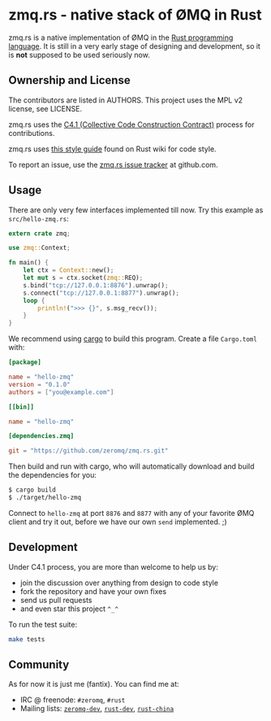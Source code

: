 # zmq.rs - native stack of ØMQ in Rust

zmq.rs is a native implementation of ØMQ in the [Rust programming language][1]. It is still in a
very early stage of designing and development, so it is **not** supposed to be used seriously now.

## Ownership and License

The contributors are listed in AUTHORS. This project uses the MPL v2 license, see LICENSE.

zmq.rs uses the [C4.1 (Collective Code Construction Contract)][2] process for contributions.

zmq.rs uses [this style guide][3] found on Rust wiki for code style.

To report an issue, use the [zmq.rs issue tracker][4] at github.com.

## Usage

There are only very few interfaces implemented till now. Try this example as `src/hello-zmq.rs`:

```rust
extern crate zmq;

use zmq::Context;

fn main() {
    let ctx = Context::new();
    let mut s = ctx.socket(zmq::REQ);
    s.bind("tcp://127.0.0.1:8876").unwrap();
    s.connect("tcp://127.0.0.1:8877").unwrap();
    loop {
        println!(">>> {}", s.msg_recv());
    }
}
```

We recommend using [cargo](https://github.com/rust-lang/cargo) to build this program. Create a file
`Cargo.toml` with:

```toml
[package]

name = "hello-zmq"
version = "0.1.0"
authors = ["you@example.com"]

[[bin]]

name = "hello-zmq"

[dependencies.zmq]

git = "https://github.com/zeromq/zmq.rs.git"
```

Then build and run with cargo, who will automatically download and build the dependencies for you:

```bash
$ cargo build
$ ./target/hello-zmq
```

Connect to `hello-zmq` at port `8876` and `8877` with any of your favorite ØMQ client and
try it out, before we have our own `send` implemented. ;)

## Development

Under C4.1 process, you are more than welcome to help us by:

* join the discussion over anything from design to code style
* fork the repository and have your own fixes
* send us pull requests
* and even star this project `^_^`

To run the test suite:

```bash
make tests
```

## Community

As for now it is just me (fantix). You can find me at:

* IRC @ freenode: `#zeromq`, `#rust`
* Mailing lists: [`zeromq-dev`][5], [`rust-dev`][6], [`rust-china`][7]


 [1]: http://www.rust-lang.org
 [2]: http://rfc.zeromq.org/spec:22
 [3]: https://github.com/mozilla/rust/wiki/Note-style-guide
 [4]: https://github.com/decentfox/zmq.rs/issues
 [5]: http://lists.zeromq.org/mailman/listinfo/zeromq-dev
 [6]: https://mail.mozilla.org/listinfo/rust-dev
 [7]: https://groups.google.com/forum/#!forum/rust-china

